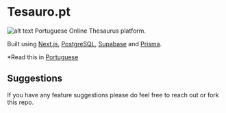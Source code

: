 # Tesauro.pt
![alt text](https://github.com/squaredD/tesauro-pt/tree/main/public/logo.jpg?raw=true)
Portuguese Online Thesaurus platform.

Built using [Next.js](https://nextjs.org/), [PostgreSQL](https://www.postgresql.org/), [Supabase](https://supabase.com/) and [Prisma](https://www.prisma.io/).

*Read this in [Portuguese](README.pt.md)
<!-- ## Running on your machine

First, you'll have to setup your own project with [supabase](https://app.supabase.com).


Next, create a `.env` file in which you must create the following variables:
- `NEXT_PUBLIC_SUPABASE_URL=YOUR_SUPABASE_URL` which you'll find in `Settings` > `API` > `Project URL`
- `NEXT_PUBLIC_SUPABASE_ANON_KEY=YOUR_SUPABASE_ANON_KEY` which you'll find in `Settings` > `API` > `Project API keys`
- `DATABASE_URL=YOUR_SUPABASE_CONNECTION_STRING` which you'll find in `Settings` > `Database` > `Connection string` > `URI`

Then, install the dependencies:

```bash
npm install
# or
yarn install
```

and, finally, run the development server

```bash
npm run dev
# or
yarn dev
``` -->

## Suggestions

If you have any feature suggestions please do feel free to reach out or fork this repo. 